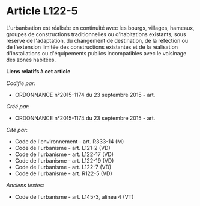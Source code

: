 # Article L122-5

L'urbanisation est réalisée en continuité avec les bourgs, villages, hameaux, groupes de constructions traditionnelles ou
d'habitations existants, sous réserve de l'adaptation, du changement de destination, de la réfection ou de l'extension
limitée des constructions existantes et de la réalisation d'installations ou d'équipements publics incompatibles avec le
voisinage des zones habitées.

**Liens relatifs à cet article**

_Codifié par_:

  - ORDONNANCE n°2015-1174 du 23 septembre 2015 - art.

_Créé par_:

  - ORDONNANCE n°2015-1174 du 23 septembre 2015 - art.

_Cité par_:

  - Code de l'environnement - art. R333-14 (M)
  - Code de l'urbanisme - art. L121-2 (VD)
  - Code de l'urbanisme - art. L122-17 (VD)
  - Code de l'urbanisme - art. L122-19 (VD)
  - Code de l'urbanisme - art. L122-7 (VD)
  - Code de l'urbanisme - art. R122-5 (VD)

_Anciens textes_:

  - Code de l'urbanisme - art. L145-3, alinéa 4 (VT)
